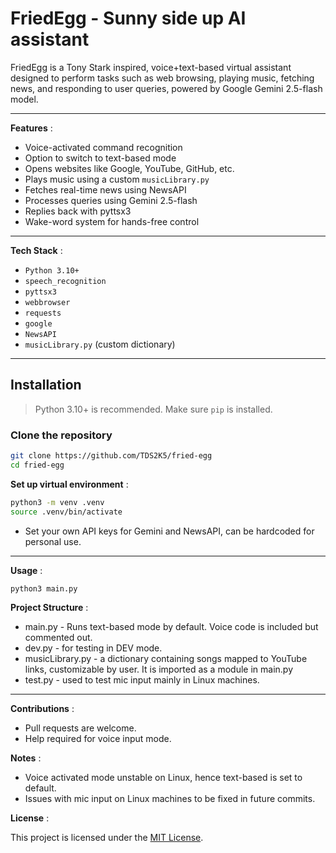 # FriedEgg - Sunny side up AI assistant

FriedEgg is a Tony Stark inspired, voice+text-based virtual assistant designed to perform tasks such as web
browsing, playing music, fetching news, and responding to user queries, powered by Google Gemini 2.5-flash model.

---

**Features** :

- Voice-activated command recognition
- Option to switch to text-based mode
- Opens websites like Google, YouTube, GitHub, etc.
- Plays music using a custom `musicLibrary.py`
- Fetches real-time news using NewsAPI
- Processes queries using Gemini 2.5-flash
- Replies back with pyttsx3
- Wake-word system for hands-free control

---

**Tech Stack** :

- `Python 3.10+`
- `speech_recognition`
- `pyttsx3`
- `webbrowser`
- `requests`
- `google`
- `NewsAPI`
- `musicLibrary.py` (custom dictionary)

---

##  Installation

> Python 3.10+ is recommended. Make sure `pip` is installed.

### Clone the repository

```bash
git clone https://github.com/TDS2K5/fried-egg
cd fried-egg
```

**Set up virtual environment** :

```bash
python3 -m venv .venv
source .venv/bin/activate
```

<!-- Install dependencies :
```bash
pip install -r requirements.txt
``` -->

- Set your own API keys for Gemini and NewsAPI, can be hardcoded for personal use.

---

**Usage** :

```bash
python3 main.py
```

**Project Structure** :

- main.py - Runs text-based mode by default. Voice code is included but commented out.
- dev.py - for testing in DEV mode.
- musicLibrary.py - a dictionary containing songs mapped to YouTube links, customizable by user. It is imported as a module in main.py
- test.py - used to test mic input mainly in Linux machines.

---

**Contributions** :

- Pull requests are welcome.
- Help required for voice input mode.

**Notes** :

- Voice activated mode unstable on Linux, hence text-based is set to default.
- Issues with mic input on Linux machines to be fixed in future commits.

**License** :

This project is licensed under the [MIT License](LICENSE).

